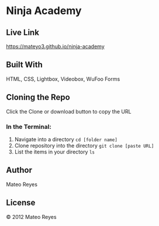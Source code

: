 # Ninja Academy

## Live Link
https://mateyo3.github.io/ninja-academy

## Built With
HTML, CSS, Lightbox, Videobox, WuFoo Forms

## Cloning the Repo
Click the Clone or download button to copy the URL

### In the Terminal:

1. Navigate into a directory `cd [folder name]`
2. Clone repository into the directory `git clone [paste URL]`
3. List the items in your directory `ls`

## Author
Mateo Reyes

## License
© 2012 Mateo Reyes